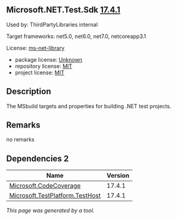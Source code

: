 Microsoft.NET.Test.Sdk [17.4.1](https://www.nuget.org/packages/Microsoft.NET.Test.Sdk/17.4.1)
--------------------

Used by: ThirdPartyLibraries internal

Target frameworks: net5.0, net6.0, net7.0, netcoreapp3.1

License: [ms-net-library](../../../../licenses/ms-net-library) 

- package license: [Unknown]() 
- repository license: [MIT](https://github.com/microsoft/vstest) 
- project license: [MIT](https://github.com/microsoft/vstest/) 

Description
-----------
The MSbuild targets and properties for building .NET test projects.

Remarks
-----------
no remarks


Dependencies 2
-----------

|Name|Version|
|----------|:----|
|[Microsoft.CodeCoverage](../../../../packages/nuget.org/microsoft.codecoverage/17.4.1)|17.4.1|
|[Microsoft.TestPlatform.TestHost](../../../../packages/nuget.org/microsoft.testplatform.testhost/17.4.1)|17.4.1|

*This page was generated by a tool.*